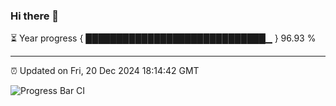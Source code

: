 ### Hi there 👋

⏳ Year progress { █████████████████████████████▁ } 96.93 %

---

⏰ Updated on Fri, 20 Dec 2024 18:14:42 GMT

![Progress Bar CI](https://github.com/code-lakshay/GitHub-Actions-Demo/workflows/Progress%20Bar%20CI/badge.svg)
